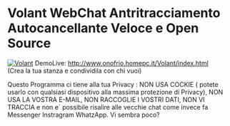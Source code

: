 # Volant WebChat Antritracciamento Autocancellante Veloce e Open Source
<a href="http://www.onofrio.homepc.it/Volant/index.html"><img border="0" alt="Volant" src="http://www.onofrio.homepc.it/Volant/immagini/msgVolant.gif" alt="Volant Logo" style="max-width:100%;"></a>
DemoLive: <http://www.onofrio.homepc.it/Volant/index.html>               
(Crea la tua stanza e condividila con chi vuoi)

Questo Programma ci tiene alla tua Privacy : NON USA COCKIE ( potete usarlo con qualsiasi dispositivo alla massima protezione di Privacy), NON USA LA VOSTRA E-MAIL, NON RACCOGLIE I VOSTRI DATI, NON VI TRACCIA e non e` possibile risalire alle vecchie chat come invece fa Messenger Instragram WhatzApp. Vi sembra poco? 

<!-- Per la sicurezza dei messaggi 
     Aggiungete questa riga nel vostro file di configurazione Apache2 del vostro sito ( 000-default.conf )

ErrorDocument 404 http://www.onofrio.homepc.it/Volant/404.html

-->
